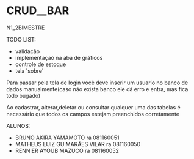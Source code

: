 # CRUD__BAR
N1_2BIMESTRE

TODO LIST:
- validação
- implementaçaõ na aba de gráficos 
- controle de estoque
- tela 'sobre' 


Para passar pela tela de login você deve inserir um usuario no banco de dados manualmente(caso não exista banco ele dá erro e entra, mas fica todo bugado)

Ao cadastrar, alterar,deletar ou consultar qualquer uma das tabelas é necessário que todos os campos estejam preenchidos corretamente


ALUNOS:
- BRUNO AKIRA YAMAMOTO  ra 081160051
- MATHEUS LUIZ GUIMARÃES VILAR  ra 081160050
- RENNIER AYOUB MAZUCO  ra 081160052
